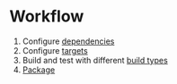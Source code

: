 # Workflow

1. Configure [dependencies](Dependencies.md)
2. Configure [targets](targets/README.md)
3. Build and test with different [build types](BuildType.md)
4. [Package](CPack.md)
